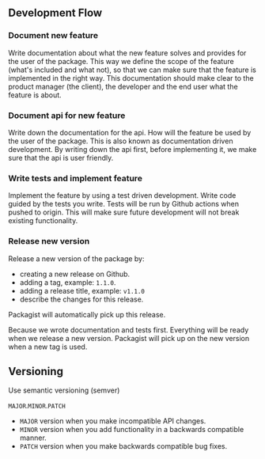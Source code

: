 ## Development Flow

### Document new feature

Write documentation about what the new feature solves and provides for the user of the package. This way we define the scope of the feature (what's included and what not), so that we can make sure that the feature is implemented in the right way. This documentation should make clear to the product manager (the client), the developer and the end user what the feature is about.

### Document api for new feature

Write down the documentation for the api. How will the feature be used by the user of the package. This is also known as documentation driven development. By writing down the api first, before implementing it, we make sure that the api is user friendly.

### Write tests and implement feature

Implement the feature by using a test driven development. Write code guided by the tests you write. Tests will be run by Github actions when pushed to origin. This will make sure future development will not break existing functionality.

### Release new version

Release a new version of the package by:

- creating a new release on Github.
- adding a tag, example: `1.1.0`.
- adding a release title, example: `v1.1.0`
- describe the changes for this release.

Packagist will automatically pick up this release.

Because we wrote documentation and tests first. Everything will be ready when we release a new version. Packagist will pick up on the new version when a new tag is used.

## Versioning

Use semantic versioning (semver)

`MAJOR`.`MINOR`.`PATCH`

- `MAJOR` version when you make incompatible API changes.
- `MINOR` version when you add functionality in a backwards compatible manner.
- `PATCH` version when you make backwards compatible bug fixes.
